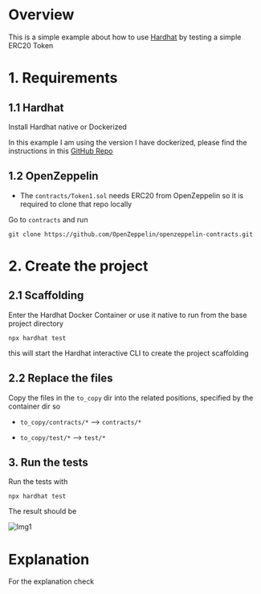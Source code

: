 
# Overview 

This is a simple example about how to use [Hardhat](https://hardhat.org/) by testing a simple ERC20 Token 



# 1. Requirements 

## 1.1 Hardhat 

Install Hardhat native or Dockerized 

In this example I am using the version I have dockerized, please find the instructions in this [GitHub Repo](https://nicolabernini.github.io/Hardhat-Dockerized/)





## 1.2 OpenZeppelin 

- The `contracts/Token1.sol` needs ERC20 from OpenZeppelin so it is required to clone that repo locally 

Go to `contracts` and run

```
git clone https://github.com/OpenZeppelin/openzeppelin-contracts.git
```





# 2. Create the project 

## 2.1 Scaffolding 

Enter the Hardhat Docker Container or use it native to run from the base project directory 

```
npx hardhat test
```

this will start the Hardhat interactive CLI to create the project scaffolding



## 2.2 Replace the files 

Copy the files in the `to_copy` dir into the related positions, specified by the container dir so 

- `to_copy/contracts/*` --> `contracts/*`

- `to_copy/test/*` --> `test/*`





## 3. Run the tests 

Run the tests with 

```
npx hardhat test
```



The result should be 

![Img1](blob/main/images/Img1.png)







# Explanation 

For the explanation check 



